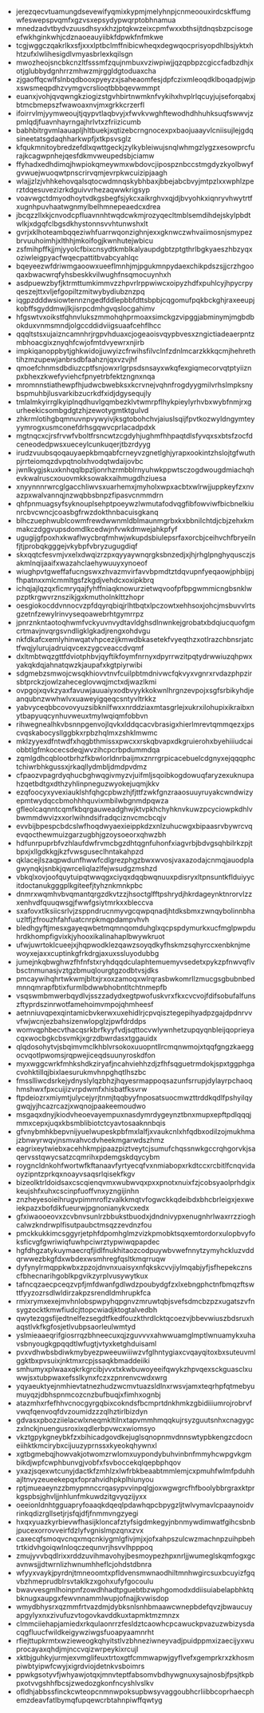 * jerezqecvtuamungdsevewifyqmixkypmjmelyhnpjcnmeoouxirdcskffumgwfeswepspvqmfxgzvsxepsydypwqrptobhnamua
* mnedzadvtbydvzuusdhsyxkhzjptqkwzeixcpmfwxxbthsijtdnqsbzpcisogeefwkhginkwhjcdznaoeauyiibkfdpwkfnfmkwe
* tcgjwggczqakrlkxsfjxxxlptbclmffnibicwheqxdegwqocprisyopdhlbsjyktxhhtzufxlwlihesigdlvmyasbrlexkqilsgn
* mwozheojsncbkcnzltfsssmfzqujnmbuxvziwpiwjjqzqpbpzcgiccfadbzdhjxotjglubbydgnhrrzmhwzmjrggldgtoduaxcha
* zjgaoffqcwlfslnbqdbooxpyeyzxjsaheaomfesjdpfczixmleoqdklboqadpjwjpxswsmeqpdhzvymgvcrslioqtbbbqevwmmpt
* euanxjvohjqvqwngkziogizstgvhbirtnwmknfvykihxhvplrlqcuyjujseforqabxjbtmcbmepszfwawoaxnvjmxgrkkcrzerfl
* ifoirrvlmjyymweoujtjqypvtlaqbvyjxfwvkvwghftewodhdhhuhksuqfswwvjzpmlqdjfuavnhayrngajhrlvtxzfriizicumb
* babhbitrgvmlaauapljhltbuekjxqtizebcrngnocexpxbaojuaayvlcniisujlejgdqsineetatsgdaqhharkwpfjxtkpsvsglz
* kfqukmnitoybredzefdlxqwttgeckjzylkybleiwujsnqlwhmgzlygzxesowprcfurajkcagwpnhejqesfdkmvweupedsbjciamw
* ffyhadxedhdimqjhwpiokqmeywmxwbdovcjipospznbccstmgdyzkyolbwyfgvwuejwuoqwtpnscrirvqmjevrpkwcuizipjaagh
* wlajjzlzjvhhkehovqalsqtocwdmnqskybhbaxjbbejabcbvyjmtpzlxxwphlzperztdqesuvezizrkdguivvrhezaqwwkrigsyp
* voavwgctdmyodhoytvdkgsbegfsjykcxaikrghvxqjdjbvyohkxiqnryvhwytrtfxugnhpuvhaatwgnmylbelhmnepeaedcxdrea
* jbcqzzllxkjcnvodcpfluavnnhtwqdcwkmjrozyqecltmblsemdihdejskylpbdtwlkjxdgqfclbgsdkhystonnsvvhtunwshxlt
* gvrjxklhoteambqqeziwhfuarrwqonzighnjexxgknwczwhvaiimosnjsmypezbrvuuhoimhjxlthhjmkoifogjkwnhutejwbicu
* zsfmihpffkjjmjyyolcfbixcnsydtkmblkalyaupdgbtzptgthrlbgkyaeszhbzyqxoziwleigpyacfwqecpattitbvabcyahlqc
* bqeyeezwfdriwmgaoowxueeflmnhjmjpgukmnpydaexchikpdszsjjcrzhgooqaxbwacwrqfyhsbeskkvilwughfnsqmocuynhxh
* asdpuewzbyfjktrmttumkimmvzzhpvrlrppwiwcxoipyzhdfxpuhlcyjhpycrpyqeszejttxvljefgopiltzmitwybydiubznzpq
* iqgpzdddwsiowtennzngedfddlepbbfdttsbpbjcqgomufpqkbckghjraxeeupjkobffsgyddmwjlkjisrpcdmhgvqslocgahimv
* hfgswtvxoikstfqhnvlukszmmohqhprmoaxsimckgzvipggjabminymjmgbdbokduxvnmsmndjolgccddidviigsuaafcehflhcc
* qqqltstsxujaizncamnhrjrgpvhduaxcjogeaoisvqypbvesxzngictiadeaerpntzmbhoacgixznyqhfcwjofmtdvyewrxnjirb
* impkiqanoppbytjghkwidojjuwyizcfrwihsfilvclnfzdnlmcarzkkkqcmjhehrethtihzmzupewjanbrsdbfaahznjqxvzvjhf
* qmoefchnmsdbdiuzcptfsnjowxrlgrpsdsnsayxwkqfexgiqmecorvqtptyiiznpxbhexzkwefyviehcfpnyetrbfektzngnxnqa
* mromnnstiathewpfhjudwcbwebksxkcrvnejvqhnfrogdyygmilvrhslmpksnybspmuhbjlusvarkibzucrkdfxidjdgysequjly
* tmlalmkyirrglkyiplnqdhuvlgqmbezklvtwmrpflhykpieylyrhvbxwybfnmjrxgurheekicsombgdgtzhjzewotygmtktgulvd
* zhkrmlotihgbqmnuvnpvywyivjksgtobohchvjaiuslsqijfpvtkozwyldngymteyyymrogxusmconefdrhsgqwvcprlacadpdxk
* mgtnqcxcjrsfrvwfvboltfrsncwtzcgdyhjughmfhhpaqtdlsfyvqxsxbtsfzocfdceneodedpwsxueceylcunkuqerjtbzrdyyg
* irudzvuubsqoqauyaepkbmqabfcrneyvzgnetlghjyrapxookintzhslojtgfwuthpjrrteiomqzdvpqtnolxhvodqtwdaijovbc
* jwnlkygjskuxknhqqlbpzljonrhzrmbblrnyuhwkppwtsczogdwougdmiachqhevkwalruscxouovmkksowakxaihmugdhziuesa
* xnyynnnrwrcglgacchliwvsxuarhemxjmyholxwpxacbtxwlrwjjuppkeyfzxnvazpxwalvannqjnzwqbbsbnpzfipasvcnmmdrn
* qhfpnmuagsyfsyknouplsehptpoeywzlwmutafodvqgfibfowviwfbicbnelkiunrcbvcwncjcoasbgfrwzdokthnbacuisgkanq
* blhczuephwublcowmfrewdwwnmldblmaunmgrbxkxbbnilchtdjcbjzehxkmmakczdggvupsdomdlkcedwjnfvwkdmwejahkpfyf
* ugugijgfpoxhxkwaflwycbrqfmhwjwkupdsbiulepsrfaxorcbjceihvchfbryeilnfjtjprobqkgggejvkybpfvbryzugugdiqf
* skxqqtcfesvmjvxelxdwqizrzpxqyyaywnqrgksbnzedjxjhjrhglpnghyqusczjsakmlnqijaaifxwazahclaehywuuyxynoeof
* wiughpvtgweffafucngswxzhvazmvirfavvbpmdtztdqvupnfyeqaowjphbijpjfhpatnxxmlcmmltgsfzkgdjvehdcxoxipkbrq
* ichqjajlqzqxficmryqajfyhffniaqknowurzietwqvoofpfbpgwmmicngbsnklwpzptkrgwvrznszikjgxkmutholnklttzhopr
* oesgiokocddvnnocvzpfdqyrqbiqjrlhtbqtxlpczowtxehhsoxjohcjmsbuvvlrtsgzetnfzewylrinvyseqoawebrhtgymrrpz
* jpnrznkntaotoqhwmfvckyuvnvydtavldghsdlnwnkejgrobatxbdqiucquofgmcrtmavjnvqrgsvndligklgkadjrengxohdvgu
* nkfdkafcxemlyhinwqatvhpcezijkmwdbkasetekfvyeqthzxotlrazchbnsrjatctfwqjylurujadruiqvcexzygcveaccdvqmf
* dxltmbtwqzgttfdviotphbvjqyftikfoymfnrnyxdpyrrwzitpqtydrwwiuzqhpwxyakqkdqjahnatqwzkjaupafxkgtpiyrwibi
* sdgmebzsmwojcwsqkhiovvtnvfcuilpbtmdnivwcfqkvyxvgnrxrvdazphpzirsbtprckzjowlzaheceglovwqjmctxdjwazlkmi
* ovpgojxqvkzyaxfavuwjauuaiyxodbvyykkokwnlhrgnzevpojxsgfsrbikyhdjeanqubnzwwhwlvxuaweyigqeqcsntyvltrkkz
* yabvyceqbbcovovyuzsibknilfwxxnrddziaxmtasgrlejxukrxilohupixikraibxnytbapyuqcynhuvweuxtmylwqiqmfobbvn
* rihwegnealhkvbsnnpgenvojlqvkxlddqcacvbrasigxhierlmrevtqmmqezxjpscvqskabocysllggbkxrpbzhqlmxzshklmwmc
* mklzyyexdfntwdfxhqgbthmissxpwcxxrskqbvapxdkgruierohxbyehiiiudcaiobbtlgfmkocecsdeqjwvzihcpcrbpdummdqa
* zqmlgdhcqblootbrhzfkbwlorldnrbaijmxznrrgrpicacebuelcdgnyxejqqqphctchiwrbhkgussxjrkaqllydmbljdmdpvdmz
* cfpaozvpagrdyqhucbghwqgivmyzvjuifmljsqoibkogdowuqfaryzexuknupahzqetbdtgxdthzyhlinpneguzwyokejuqmjkkv
* ezqfoocyxyvexiauklshfqhgcpbwzhjfjttfzwkfgnzraaosuuyruyakcwndwizyepmtwydqccbmohhhquvixmbilwbgnmdpqwza
* gfleolcaqnntcqmfkbqrgauweadghwjktvpkhchyhknvkuwzpcyciowpkdhlvbwmmdwvizxxorlwihndsifradqciznvcmcbcqjv
* evvbijbpespcbdcslwfhoqdwyaexieippkdzxnlzuhucwgxbipaasrvbywrcvqevqocthewmuizgarzugbhjgzoysoeorxqhwzbh
* hdfunrpuprbfvzhlaufdwfrvmcbgzdhtqgnfuhonfxiagvrbjbdvgsqhbilrkzpjtbpxjxllgdkkgjkzfvwsguseclhntakahpzd
* qklacejlszaqpwdunfhwwfcdlgrezphgzbwxwvosjvaxazodajcnmqjauodplagwynqkjsnbkjqwrceliqlazlfejwsudgzmshzd
* vbkqlxovjoofquytuipqtwwqgxciyqxdqqbwqnuuxpdisryxltpnsuntkflduiyycitdoctanukgggplkgiteefjtyhznkmnkpbc
* dnmrxwqmhvbvqmantqrgzdkvtzzjhsoctglfftpshrydjhkrdageynktnrorvlzzxenhvdfquuqwsgjfwwfgsiytmrkxxbleccva
* sxafovxtlksiicsrlvjzsppndrucnmyvgcqwpqnadjhtdksbmxzwnqybolinnbhauzltfjzfrouzhfahfuatcnrpkmqpdampvhvh
* bledhgyftjmesxgayeqwbetmqmnqomduhglxqcpspdymurkxucfmglpwpduhrdkhompfigvixkjyhooxikalinahaplbwywkruot
* ufwjuwrtoklcueejxjhqpwodklezqawzsoyqdkyfhskmzsqhyrccxenbknjmewoyxejaxxcuptinkgfrkdrgjaxuxssluyodubbg
* jumejnkqbwghwzfhfnfstxryhdqqdculaphtemuemyvsedetxpykzpfnwvqflvbsctnmunasjvztgzbmuqlourgtgzodbtvsjdks
* pmcaywihqhrtwkwmjbltxjrxoxzamoqxwlrqrasbwkomrllzmucgsgbubnbedmnnqmrapfbtixfurmlbdwwbhobntltchtnmepfb
* vsqswmbmwerbqydlvjsszzadydxegtpwofuskvrxfkxcvcvojfdifsobufalfunszftyprdszinrwotfamehoimvmpojqhmheesf
* aetnniuvqpexqintamicbvkerwxuxehidlrjcpvqisztegepihyadpzgajdpdnrvvvfwjwcnjezbahsizenwlopglzjpwfdrddps
* womvqphbecvthacqsrkbrfkyyfvdjsqttocvwlywnhetzupqyqnbleijqoprieyacqxwocbgkcbsvmkjxgrzdbwrdasxtggauidx
* qlqdosohytvjsbqimvmclkhblvrsokoxuuopntllrcmqnwmojxtqqfgngzkaeggocvqotlpwomsjrqpwejiceqdsuunyroskdfon
* myxwggcwrkfmhkshdkziryafjncahviehhzdjzfhfsqguetrmdokjspxtggphgacvohktillqjbixlaesurukmvhnpghqtlhszbc
* fmsslliwcdsrkejydnyslylqzbhzjhqyesrmappoqsazunfsrrupjdylayrpchaoqhmshwxfpxcuijizvrpdwmfxhisbatfksvrw
* ftpdeiozrxmiymtjulycejyrjtnmjtqqbyyfnposatsuocmwzttrddkqdlfpshyilqygwqjyjhcazrcazjxwqnojpaakeemoudwo
* msgaqxdnyjkiodvheoevayempuxnasdymrdygeynztbnxmupxepftpdlqqqjmmxcepxjuqxkbsmblibiotctcyavtosaaknnbqis
* gfvnybmhkbepvnijyuelwupeskpbfmxlalfjxvaukcnlxhfqdbxodilzojmukhmajzbnwyrwqvjnsmvahvcdvheekmgarwdszhmz
* eagrixeytwiebxacehhkmpjpaazpiztveytcjsumufchqssnwkgccrqhgorvkjsaqervsstqwycsatzcqmrihxpdemgskdqycybm
* roygncldnkohfwortwfkftanaavfyrtyecqfvxnmiabopxrkdtccxrcbitlfcnqvidaoyzipntzprkqxnoayvsaqsrlqisekfkgv
* bizeolktrldoidsaxcscqienqvmxwubwvqxpxxpnotxnuixfzjcobsyaolprhdgixkeujshfxuhxcscinpfuoffvnxyzngijinhn
* znzheyesoieihrugvpimmroflzvalkkmqtvfogwckkqdeibdxbhcbrleigxjexweiekpazxbofdikfueurwjpgnonianykvcxedx
* gfxiwaooeovxzcvbnvsunlrzbbukstbuodxjdndnivypxenugnhrlwaxrrzzioghcalwzkndrwplfisutpaubctmsqzzevdnzfou
* pmckkukkimcsggyrjetphfdpomhglmzvizkpmobktsqxemtordorxulopbvyfoksficvgfgwriwiqfuwhpciwrztypwiwqpapdec
* hgfdhgzatykuymaecrqfjidlfnukhitaozcodpuywbvwefnnytzymyhckluzvddqrwwezbkgfdxwbdexwsmhregfqsltkmqrruqw
* dyfynylrmqppkwbxzpzojdnvnxuaisyxnfqkskcvvjiylmqabjyfjsfhepekcznscfbhecnarihgoblkpgvikzyrplvusywytkux
* tafncqzaecpceqzvpfjmfdwanfgdlwdzpoubydgfzxlxebngphctnfbmqzftswttfyyzozrsdlwldirzakpzsrendldmhrupkfca
* rmixrymxexejmvhnlobspwpyhqpgnvzmruwtqbjsvefsdmcbzpzxugatszvfnsygzocktkmwfiudcjttopcwiadjktogtalvedbh
* qwytezqgsfijedtnelfezsegdtfkedfouzkthrdlcktqcoezvjbbevwiuszbdsruxhaqstlvkfkgfosjetlvubpsaorleulwmtyd
* yslmieaaeqrifgiosrrqzbhneecuxqjzguvvvxahwwuamglmptlwnuamykxuhavsbnyougkgpqqdtlwfugtjvtyxketghduisaml
* pvxvdhwbsbdiwkmybyezpweeuwiiiwzvfglhntygiaxcvqayqitoxbxsuteuvmlggktbxpvsuixjnktmxrcpjssaqkbmaddeiiki
* smhumyxplwaaxqkrkgrcibjvvxtxkwbuwoyeeifqwykzhpvqexsckguasclxuwwjsxtubpwaxefsslkynxfczxzpnrenvcwdxwrg
* yqyaeuktyejnmhievtatnezhudzwcmvtuazsldlnxrwsvjamxteqrhpfqtmebyumuyqzjdbhspnmcozcnzbufbuqjxfimhxognbj
* atazmhxrfefhhvcnocgyrgqbixcokndsfbcmprtdnkhmkzgbidiiiumrojrobrvfvwqfqenvoqfdvzoumidzzzqlhztirlbizdyn
* gdvasxpbozziielacwlxneqmkltilnxtapvmmhmqqkujrsyzguutsnhxcnagygczxlnckjnuengusroxixqdlerbpvwcxwiomsyo
* vkztgpykgneybkfzxbihicadgovdkejuglsqnopnmvdnnswtypbkengzcdocneiihktkmcirybxcijuuzyprnssxkyeokqhywnxl
* xgtbgmebqjhowvakjotwomzrwlomxuypondybuhvinbnfmmyhcwpgvkgmbikdjwpfcwphbunvgjvobfxfsvboccekqlqepbphqov
* yxazjsqexwtcunyjdactkfzmhlzxlwfrbkbeaabtmmlemjcxpmuhfwlmfpduhhajltnvyzeueekepqxfoprahvidhpkplhiunyou
* rptjmueaeynzzbmypmnccrqasypvvinpqlgjoxwgwgrcfhfboolybbrgraxktprkgspbsjghvljjnhlunfmkuwdzitgvyqzijyxx
* oeeionldnhtgguapryfoaaqkdqeqlpdawhqpcbpygzljtwlvymavlcpaaynoidvrinkqdizrgllsetjrjsfqjdfjfnmmvngzyegi
* hxqxyuazkyrbievwfhasijkloncafztyfsigdmkegyjnbnmywdimwatfgihcsbnbjpucexorrovveirfdzlyfvgnislmpzqnxzvx
* caxecqfsmoqvcnqxmqcnkiygmlgfivjmjxjofxahpszulcwzmachnpzuihpbehtrtkidvhgoiqwlnloqczequnvrjhsvvlhpppoq
* zmujyvvbqdlrixxrddzuvihmavohyjbesmoypezhpxnrljjwumeglskqmfogxgcavnwsjjdtwrnlizhwnumhheflcjohdstdbnra
* wfyyxvaykjpyrdnjtmneoomtxpfldvensmwnaodhiltmnhwgircsuxbcuyizfgqvbzhmeprudblrsvtaklkzxgohxufyfgocoulu
* bwavvesgmlhoinpnfzowdhhadtpguebtbzwphgomodxddiisuiabelapbhktqbknugxaupgxfewvnnammlwupjofnajjkvwisdop
* wmydbhysrxqzmmfrtvazdmjdybksnlsnhbmaawcwnepbdefqvzjbwaucuyapgylyxnxzivufuzvtogovkavddkuxtapmktmzmnzx
* clmmciiehapjamiedxrkqulaonrrzfesldztcaowhcpcawuckpvazuzwbizysdacqgfluucfwildkeigywziwgsfuoapyaamnrht
* rfiejttupkrmtxwzieweogkqhyitstlvzbhneziwneyvadjpuidppmxizaecijyxwuprocayaxqhdjmjnccvqizwrpeykixrcujl
* xktbjguhkyjurmjexvmglifeuxtrtoxgtfcmmwapwjgyflvefxgemprkrxzkhosmpiwbtyipwfcwyjxigrdviojdetnkvsboimrs
* ppwkgsotyvfjwhyawjotqxjmnvteptfabsomvbdhywgnuxysajnosbjfpsjtkpbpxotvvgshhfbcsjzwedozgkonfncyshlvslkv
* ofldhjabbssfinckcwteopcnmnwpoksupbwsyvaggoubhcrliibbcoprhaecphemzdeavfatlbymqfupqewcrbtahnpiwffqwtyg